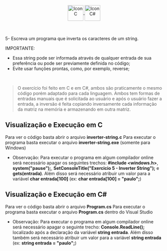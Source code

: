<div align="center">
  <a href="https://learn.microsoft.com/pt-br/cpp/c-language/?view=msvc-170">
    <img align="center" alt="Icon C" height="50" src="https://raw.githubusercontent.com/jmnote/z-icons/master/svg/c.svg"/>
  </a>

  <a href="https://learn.microsoft.com/pt-br/dotnet/csharp/">
    <img align="center" alt="Icon C#" height="50" src="https://raw.githubusercontent.com/jmnote/z-icons/master/svg/csharp.svg"/>
  </a>
</div>
<br/>
<br/>

5- Escreva um programa que inverta os caracteres de um string.

IMPORTANTE:
- Essa string pode ser informada através de qualquer entrada de sua preferência ou pode ser previamente definida no código;
- Evite usar funções prontas, como, por exemplo, reverse;

<br/>


> O exercício foi feito em C e em C#, ambos são praticamente o mesmo código porém adaptado para cada linguagem. Ambos tem formas de entradas manuais que é solicitada ao usuário e após o usuário fazer a entrada, a inversão é feita copiando inversamente cada informação da matriz na memória e armazenando em outra matriz.

## Visualização e Execução em C
Para ver o código basta abrir o arquivo **inverter-string.c**
Para executar o programa basta executar o arquivo **inverter-string.exe** (somente para Windows)

- Observação: Para executar o programa em algum compilador online será necessário apagar os seguintes trechos: **#include <windows.h>**, **system("pause");**, **SetConsoleTitle("Exercicio 5 - Inverter String");** e **gets(entrada)**. Além disso será necessário atribuir um valor para a variável **char entrada[100]** (ex: **char entrada[100] = "paulo";**)

## Visualização e Execução em C#
Para ver o código basta abrir o arquivo **Program.cs**
Para executar o programa basta executar o arquivo **Program.cs** dentro do Visual Studio

- Observação: Para executar o programa em algum compilador online será necessário apagar o seguinte trecho: **Console.ReadLine();** localizado após a declaração da variável **string entrada**. Além disso também será necessário atribuir um valor para a variável **string entrada** (ex: **string entrada = "paulo";**)
